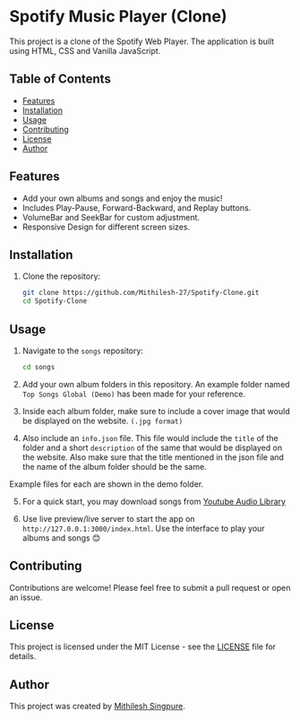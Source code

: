 
# Spotify Music Player (Clone)

This project is a clone of the Spotify Web Player. The application is built using HTML, CSS and Vanilla JavaScript.


## Table of Contents

- [Features](#features)
- [Installation](#installation)
- [Usage](#usage)
- [Contributing](#contributing)
- [License](#license)
- [Author](#author)

## Features

- Add your own albums and songs and enjoy the music!
- Includes Play-Pause, Forward-Backward, and Replay buttons.
- VolumeBar and SeekBar for custom adjustment.
- Responsive Design for different screen sizes.


## Installation

1. Clone the repository:

    ```bash
    git clone https://github.com/Mithilesh-27/Spotify-Clone.git
    cd Spotify-Clone
    ```
    
## Usage

1. Navigate to the `songs` repository:

    ```bash
    cd songs
    ```
2. Add your own album folders in this repository. An example folder named `Top Songs Global (Demo)` has been made for your reference.

3. Inside each album folder, make sure to include a cover image that would be displayed on the website. `(.jpg format)`

4. Also include an `info.json` file. This file would include the `title` of the folder and a short `description` of the same that would be displayed on the website. Also make sure that the title mentioned in the json file and the name of the album folder should be the same.

Example files for each are shown in the demo folder.

5. For a quick start, you may download songs from [Youtube Audio Library](https://studio.youtube.com/channel/UCfD-bv-_j5C2kglrLpfX21g/music)

6. Use live preview/live server to start the app on `http://127.0.0.1:3000/index.html`. Use the interface to play your albums and songs 😊

## Contributing

Contributions are welcome! Please feel free to submit a pull request or open an issue.

## License

This project is licensed under the MIT License - see the [LICENSE](LICENSE) file for details.

## Author

This project was created by [Mithilesh Singpure](https://github.com/Mithilesh-27).
